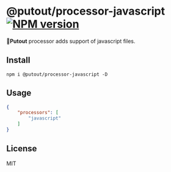 # @putout/processor-javascript [![NPM version][NPMIMGURL]][NPMURL]

[NPMIMGURL]: https://img.shields.io/npm/v/@putout/processor-javascript.svg?style=flat&longCache=true
[NPMURL]: https://npmjs.org/package/@putout/processor-javascript "npm"

🐊**Putout** processor adds support of javascript files.

## Install

```
npm i @putout/processor-javascript -D
```

## Usage

```json
{
    "processors": [
        "javascript"
    ]
}
```

## License

MIT
